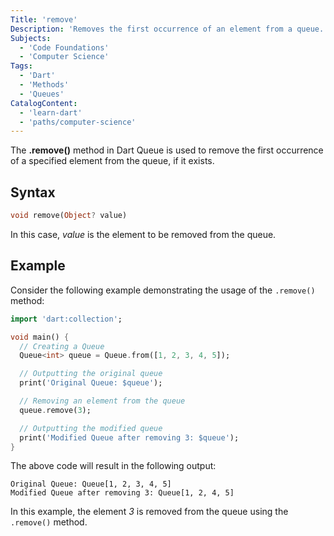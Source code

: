 ```yaml
---
Title: 'remove'
Description: 'Removes the first occurrence of an element from a queue.'
Subjects:
  - 'Code Foundations'
  - 'Computer Science'
Tags:
  - 'Dart'
  - 'Methods'
  - 'Queues'
CatalogContent:
  - 'learn-dart'
  - 'paths/computer-science'
---
```


The **.remove()** method in Dart Queue is used to remove the first occurrence of a specified element from the queue, if it exists.

## Syntax

```dart
void remove(Object? value)
```

In this case, *value* is the element to be removed from the queue.


## Example

Consider the following example demonstrating the usage of the `.remove()` method:

```dart
import 'dart:collection';

void main() {
  // Creating a Queue
  Queue<int> queue = Queue.from([1, 2, 3, 4, 5]);

  // Outputting the original queue
  print('Original Queue: $queue');

  // Removing an element from the queue
  queue.remove(3);

  // Outputting the modified queue
  print('Modified Queue after removing 3: $queue');
}

```

The above code will result in the following output:

```shell
Original Queue: Queue[1, 2, 3, 4, 5]
Modified Queue after removing 3: Queue[1, 2, 4, 5]
```

In this example, the element *3* is removed from the queue using the `.remove()` method.
